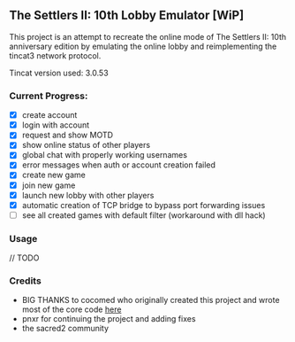 ## The Settlers II: 10th Lobby Emulator [WiP]

This project is an attempt to recreate the online mode of The Settlers II: 10th anniversary edition by emulating the online lobby and reimplementing the tincat3 network protocol.

Tincat version used: 3.0.53

### Current Progress:

- [x] create account
- [x] login with account
- [x] request and show MOTD
- [x] show online status of other players
- [x] global chat with properly working usernames
- [x] error messages when auth or account creation failed
- [x] create new game
- [x] join new game
- [x] launch new lobby with other players
- [x] automatic creation of TCP bridge to bypass port forwarding issues
- [ ] see all created games with default filter (workaround with dll hack)

### Usage

// TODO

### Credits

- BIG THANKS to cocomed who originally created this project and wrote most of the core code [here](http://darkmatters.org/forums/index.php?/topic/23833-network-traffic-probes-for-sacred-2-available/&do=findComment&comment=7015188)
- pnxr for continuing the project and adding fixes
- the sacred2 community
